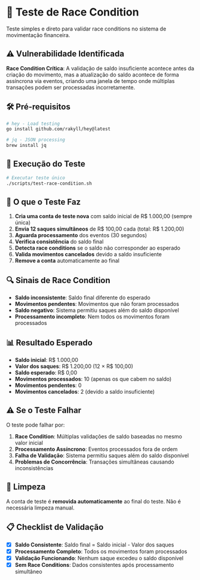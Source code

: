 # 🧪 Teste de Race Condition

Teste simples e direto para validar race conditions no sistema de movimentação financeira.

## ⚠️ Vulnerabilidade Identificada

**Race Condition Crítica**: A validação de saldo insuficiente acontece antes da criação do movimento, mas a atualização do saldo acontece de forma assíncrona via eventos, criando uma janela de tempo onde múltiplas transações podem ser processadas incorretamente.

## 🛠️ Pré-requisitos

```bash
# hey - Load testing
go install github.com/rakyll/hey@latest

# jq - JSON processing
brew install jq
```

## 🚀 Execução do Teste

```bash
# Executar teste único
./scripts/test-race-condition.sh
```

## 🧪 O que o Teste Faz

1. **Cria uma conta de teste nova** com saldo inicial de R$ 1.000,00 (sempre única)
2. **Envia 12 saques simultâneos** de R$ 100,00 cada (total: R$ 1.200,00)
3. **Aguarda processamento** dos eventos (30 segundos)
4. **Verifica consistência** do saldo final
5. **Detecta race conditions** se o saldo não corresponder ao esperado
6. **Valida movimentos cancelados** devido a saldo insuficiente
7. **Remove a conta** automaticamente ao final

## 🔍 Sinais de Race Condition

- **Saldo inconsistente**: Saldo final diferente do esperado
- **Movimentos pendentes**: Movimentos que não foram processados
- **Saldo negativo**: Sistema permitiu saques além do saldo disponível
- **Processamento incompleto**: Nem todos os movimentos foram processados

## 📊 Resultado Esperado

- **Saldo inicial**: R$ 1.000,00
- **Valor dos saques**: R$ 1.200,00 (12 × R$ 100,00)
- **Saldo esperado**: R$ 0,00
- **Movimentos processados**: 10 (apenas os que cabem no saldo)
- **Movimentos pendentes**: 0
- **Movimentos cancelados**: 2 (devido a saldo insuficiente)

## ⚠️ Se o Teste Falhar

O teste pode falhar por:

1. **Race Condition**: Múltiplas validações de saldo baseadas no mesmo valor inicial
2. **Processamento Assíncrono**: Eventos processados fora de ordem
3. **Falha de Validação**: Sistema permitiu saques além do saldo disponível
4. **Problemas de Concorrência**: Transações simultâneas causando inconsistências

## 🔧 Limpeza

A conta de teste é **removida automaticamente** ao final do teste. Não é necessária limpeza manual.

## 📋 Checklist de Validação

- [x] **Saldo Consistente**: Saldo final = Saldo inicial - Valor dos saques
- [x] **Processamento Completo**: Todos os movimentos foram processados
- [x] **Validação Funcionando**: Nenhum saque excedeu o saldo disponível
- [x] **Sem Race Conditions**: Dados consistentes após processamento simultâneo
